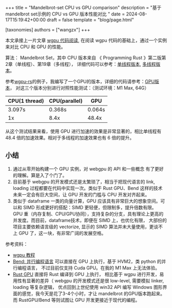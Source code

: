 +++
title = "Mandelbrot-set CPU vs GPU comparison"
description = "基于mandelbrot set示例的 CPU vs GPU 版本性能对比 "
date = 2024-08-17T15:19:42+00:00
draft = false
template = "blog/page.html"

[taxonomies]
authors = ["wangzx"]
+++

本文承接上一片文章 [wgpu 代码阅读](@/blog/wgpu.md), 在阅读 wgpu 代码的基础上，通过一个实例来对比 CPU 和 GPU 的性能。

算法： Mandelbrot Set，其中 CPU 版本来自 《 Programming Rust 》第二版第2章（单线程）、第19章（多线程），
详细代码可以参考：[单线程版本](https://github.com/wangzaixiang/mandelbrot_gpu/blob/main/src/cpu.rs),
[多线程版本](https://github.com/wangzaixiang/mandelbrot_gpu/blob/main/src/cpu_par.rs)。

参考[wgpu-rs](https://wgpu.rs)的例子，我编写了一个GPU的版本，详细的代码请参考：[GPU版本](https://github.com/wangzaixiang/mandelbrot_gpu/blob/main/src/gpu.rs)，
对这三个版本分别进行对照性能测试：（测试环境：M1 Max, 64G）

| CPU(1 thread) | CPU(parallel) | GPU    |
|---------------|---------------|--------|
| 3.097s        | 0.368s        | 0.064s |
| 1x            | 8.4x          | 48.4x  |

从这个测试结果来看，使用 GPU 进行加速的效果是非常显著的，相比单线程有 48.4 倍的加速效果。相对于多线程的加速效果也有 6 倍的提升。

## 小结
1. 通过从零开始构建一个 GPU 实例，对 webgpu 的 API 和一些概念 有了更好的理解。算是入了个门了。
2. 目前基于 webgpu 的开发模式还是太繁琐了，相当于把现代语言的 link, loading 过程都要在代码中实现一次。类似于 Rust GPU、Bend 这样的技术
   未来一定会有巨大空间，让 GPU 开发的门槛与 CPU 开发对齐起来。
3. 类似于 dataframe 一类的向量计算，GPU 应该具有非常巨大的想象空间。可以和 SIMD 形成更好的搭配：SIMD 更轻便，但限制多，提升倍数有限。
   GPU 重（内存复制、CPU/GPU协同），支持复杂的分支，具有理论上更高的并发度。而目前，dataframe技术，即便在 SIMD 上，也优化有限，
   大部份的项目主要依赖语言级的 vectorize, 显示的 SIMD 算法并未大量使用，更谈不上 GPU 了，这一块，有非常广阔的发展空格。 

参考资料：
- [wgpu 教程](https://webgpufundamentals.org/webgpu/lessons/webgpu-fundamentals.html) 
- [Bend: 并行编程语言](https://github.com/HigherOrderCO/Bend) 可以直接在 GPU 上执行，基于 HVM2，类 python 的并行编程语言，
   不过目前仅支持 Cuda GPU。在我的 M1 Max 上无法体验。
- [Rust GPU](https://rust-gpu.github.io/blog/transition-announcement/) 直接将 Rust 编译到 GPU 上执行，
  相比基于 wgpu 进行开发，易用性有显著的差异（ webgpu 的开发模式还是很 low-level, 需要模拟 linker, loading 等复杂逻辑，
  优点回到上世纪使用 win32 API 编写 Windows 图形界面的感觉，我今天是花了3-4个小时，才让 mandelbrot 的GPU版本跑起来。 
  而 RustGPU/Bend 等则试图让 GPU 开发更接近于现代的编程。